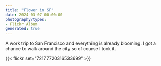 ```yaml
---
title: "Flower in SF"
date: 2024-03-07 00:00:00
photography/types:
- Flickr Album
generated: true
---
```

A work trip to San Francisco and everything is already blooming. I got a chance to walk around the city so of course I took it.

{{< flickr set="72177720316533699" >}}

<!--more-->
